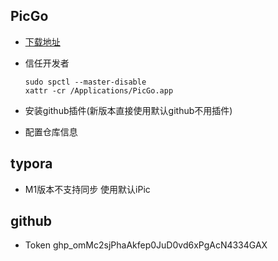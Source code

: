 ## PicGo

- [下载地址](https://github.com/Molunerfinn/PicGo/releases)

- 信任开发者

  ```shell
  sudo spctl --master-disable
  xattr -cr /Applications/PicGo.app
  ```

- 安装github插件(新版本直接使用默认github不用插件)

- 配置仓库信息

## typora

- M1版本不支持同步 使用默认iPic



## github

- Token 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



